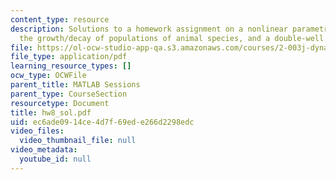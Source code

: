 ```yaml
---
content_type: resource
description: Solutions to a homework assignment on a nonlinear parametric pendulum,
  the growth/decay of populations of animal species, and a double-well potential system.
file: https://ol-ocw-studio-app-qa.s3.amazonaws.com/courses/2-003j-dynamics-and-control-i-fall-2007/ec6ade0914ce4d7f69ede266d2298edc_hw8_sol.pdf
file_type: application/pdf
learning_resource_types: []
ocw_type: OCWFile
parent_title: MATLAB Sessions
parent_type: CourseSection
resourcetype: Document
title: hw8_sol.pdf
uid: ec6ade09-14ce-4d7f-69ed-e266d2298edc
video_files:
  video_thumbnail_file: null
video_metadata:
  youtube_id: null
---
```

